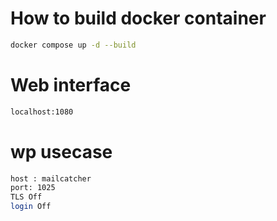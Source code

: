 # How to build docker container

```bash
docker compose up -d --build
```

# Web interface

```bash
localhost:1080
```

# wp usecase

```bash
host : mailcatcher
port: 1025
TLS Off
login Off
```